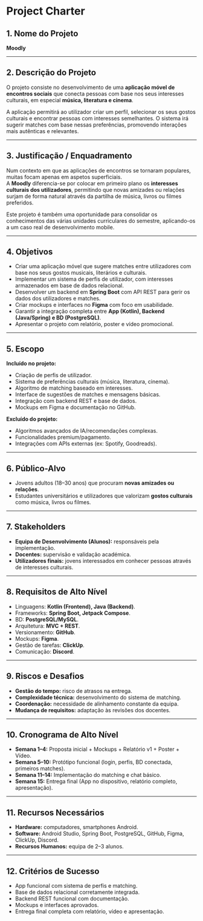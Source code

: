 # Project Charter

## 1. Nome do Projeto
**Moodly**

---

## 2. Descrição do Projeto
O projeto consiste no desenvolvimento de uma **aplicação móvel de encontros sociais** que conecta pessoas com base nos seus interesses culturais, em especial **música, literatura e cinema**.  

A aplicação permitirá ao utilizador criar um perfil, selecionar os seus gostos culturais e encontrar pessoas com interesses semelhantes. O sistema irá sugerir matches com base nessas preferências, promovendo interações mais autênticas e relevantes.

---

## 3. Justificação / Enquadramento
Num contexto em que as aplicações de encontros se tornaram populares, muitas focam apenas em aspetos superficiais.  
A **Moodly** diferencia-se por colocar em primeiro plano os **interesses culturais dos utilizadores**, permitindo que novas amizades ou relações surjam de forma natural através da partilha de música, livros ou filmes preferidos.  

Este projeto é também uma oportunidade para consolidar os conhecimentos das várias unidades curriculares do semestre, aplicando-os a um caso real de desenvolvimento mobile.

---

## 4. Objetivos
- Criar uma aplicação móvel que sugere matches entre utilizadores com base nos seus gostos musicais, literários e culturais.  
- Implementar um sistema de perfis de utilizador, com interesses armazenados em base de dados relacional.  
- Desenvolver um backend em **Spring Boot** com API REST para gerir os dados dos utilizadores e matches.  
- Criar mockups e interfaces no **Figma** com foco em usabilidade.  
- Garantir a integração completa entre **App (Kotlin), Backend (Java/Spring) e BD (PostgreSQL)**.  
- Apresentar o projeto com relatório, poster e vídeo promocional.  

---

## 5. Escopo
**Incluído no projeto:**  
- Criação de perfis de utilizador.  
- Sistema de preferências culturais (música, literatura, cinema).  
- Algoritmo de matching baseado em interesses.  
- Interface de sugestões de matches e mensagens básicas.  
- Integração com backend REST e base de dados.  
- Mockups em Figma e documentação no GitHub.  

**Excluído do projeto:**  
- Algoritmos avançados de IA/recomendações complexas.  
- Funcionalidades premium/pagamento.  
- Integrações com APIs externas (ex: Spotify, Goodreads).  

---

## 6. Público-Alvo
- Jovens adultos (18–30 anos) que procuram **novas amizades ou relações**.  
- Estudantes universitários e utilizadores que valorizam **gostos culturais** como música, livros ou filmes.  

---

## 7. Stakeholders
- **Equipa de Desenvolvimento (Alunos):** responsáveis pela implementação.  
- **Docentes:** supervisão e validação académica.  
- **Utilizadores finais:** jovens interessados em conhecer pessoas através de interesses culturais.  

---

## 8. Requisitos de Alto Nível
- Linguagens: **Kotlin (Frontend), Java (Backend)**.  
- Frameworks: **Spring Boot, Jetpack Compose**.  
- BD: **PostgreSQL/MySQL**.  
- Arquitetura: **MVC + REST**.  
- Versionamento: **GitHub**.  
- Mockups: **Figma**.  
- Gestão de tarefas: **ClickUp**.  
- Comunicação: **Discord**.  

---

## 9. Riscos e Desafios
- **Gestão do tempo:** risco de atrasos na entrega.  
- **Complexidade técnica:** desenvolvimento do sistema de matching.  
- **Coordenação:** necessidade de alinhamento constante da equipa.  
- **Mudança de requisitos:** adaptação às revisões dos docentes.  

---

## 10. Cronograma de Alto Nível
- **Semana 1–4:** Proposta inicial + Mockups + Relatório v1 + Poster + Vídeo.  
- **Semana 5–10:** Protótipo funcional (login, perfis, BD conectada, primeiros matches).  
- **Semana 11–14:** Implementação do matching e chat básico.  
- **Semana 15:** Entrega final (App no dispositivo, relatório completo, apresentação).  

---

## 11. Recursos Necessários
- **Hardware:** computadores, smartphones Android.  
- **Software:** Android Studio, Spring Boot, PostgreSQL, GitHub, Figma, ClickUp, Discord.  
- **Recursos Humanos:** equipa de 2–3 alunos.  

---

## 12. Critérios de Sucesso
- App funcional com sistema de perfis e matching.  
- Base de dados relacional corretamente integrada.  
- Backend REST funcional com documentação.  
- Mockups e interfaces aprovados.  
- Entrega final completa com relatório, vídeo e apresentação.  
